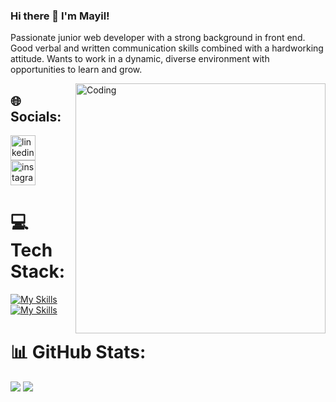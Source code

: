 ### Hi there 👋 I'm Mayil!

Passionate junior web developer with a strong background in front end. Good verbal and written communication skills combined with a hardworking attitude. Wants to work in a dynamic, diverse environment with opportunities to learn and grow.



<img src="https://cdn.dribbble.com/users/1162077/screenshots/3848914/programmer.gif" align="right" alt="Coding" width="400" />


## 🌐 Socials:
[<img src='https://cdn.jsdelivr.net/npm/simple-icons@3.0.1/icons/linkedin.svg' alt='linkedin' height='40'>](https://www.linkedin.com/in/mayil-safarzada/)  
[<img src='https://cdn.jsdelivr.net/npm/simple-icons@3.0.1/icons/instagram.svg' alt='instagram' height='40'>](https://www.instagram.com/mayilsafarow/)  


# 💻 Tech Stack:


[![My Skills](https://skillicons.dev/icons?i=html,css,javascript,react&theme=dark)](https://skillicons.dev) <br/>
[![My Skills](https://skillicons.dev/icons?i=bootstrap,sass,cs&theme=dark)](https://skillicons.dev)



# 📊 GitHub Stats:
![](https://github-readme-stats.vercel.app/api?username=mayilss&theme=dark&hide_border=false&include_all_commits=false&count_private=false)
![](https://github-readme-stats.vercel.app/api/top-langs/?username=mayilss&theme=dark&hide_border=false&include_all_commits=false&count_private=false&layout=compact)
